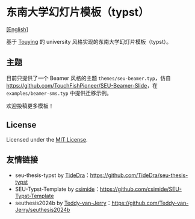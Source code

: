 # 东南大学幻灯片模板（typst）

[[English]](./README.md)

基于 [Touying](https://touying-typ.github.io/touying/zh/) 的 university 风格实现的东南大学幻灯片模板（typst）。

## 主题

目前只提供了一个 Beamer 风格的主题 `themes/seu-beamer.typ`，仿自 <https://github.com/TouchFishPioneer/SEU-Beamer-Slide>，在 `examples/beamer-sms.typ` 中提供迁移示例。

欢迎投稿更多模板！

## License

Licensed under the [MIT License](LICENSE).

## 友情链接

- seu-thesis-typst by [TideDra](https://github.com/TideDra)：<https://github.com/TideDra/seu-thesis-typst>
- SEU-Typst-Template by [csimide](https://github.com/csimide)：<https://github.com/csimide/SEU-Typst-Template>
- seuthesis2024b by [Teddy-van-Jerry](https://github.com/Teddy-van-Jerry)：<https://github.com/Teddy-van-Jerry/seuthesis2024b>
